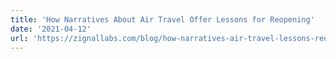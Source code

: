 ```yaml
---
title: 'How Narratives About Air Travel Offer Lessons for Reopening'
date: '2021-04-12'
url: 'https://zignallabs.com/blog/how-narratives-air-travel-lessons-reopening/?utm_source=marketing&utm_medium=blog&utm_content=airline-industry-p2&utm_campaign=airline-intelligence-brief'
---
```

